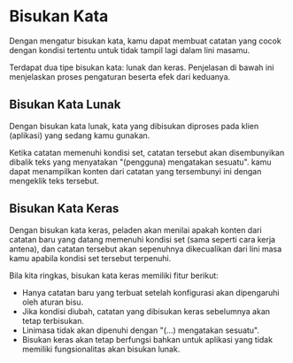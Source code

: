 # Bisukan Kata

Dengan mengatur bisukan kata, kamu dapat membuat catatan yang cocok dengan kondisi tertentu untuk tidak tampil lagi dalam lini masamu.

Terdapat dua tipe bisukan kata: lunak dan keras. Penjelasan di bawah ini menjelaskan proses pengaturan beserta efek dari keduanya.

## Bisukan Kata Lunak

Dengan bisukan kata lunak, kata yang dibisukan diproses pada klien (aplikasi) yang sedang kamu gunakan.

Ketika catatan memenuhi kondisi set, catatan tersebut akan disembunyikan dibalik teks yang menyatakan "(pengguna) mengatakan sesuatu".
kamu dapat menampilkan konten dari catatan yang tersembunyi ini dengan mengeklik teks tersebut.

## Bisukan Kata Keras

Dengan bisukan kata keras, peladen akan menilai apakah konten dari catatan baru yang datang memenuhi kondisi set (sama seperti cara kerja antena), dan catatan tersebut akan sepenuhnya dikecualikan dari lini masa kamu apabila kondisi set tersebut terpenuhi.

Bila kita ringkas, bisukan kata keras memiliki fitur berikut:

- Hanya catatan baru yang terbuat setelah konfigurasi akan dipengaruhi oleh aturan bisu.
- Jika kondisi diubah, catatan yang dibisukan keras sebelumnya akan tetap terbisukan.
- Linimasa tidak akan dipenuhi dengan "(...) mengatakan sesuatu".
- Bisukan keras akan tetap berfungsi bahkan untuk aplikasi yang tidak memiliki fungsionalitas akan bisukan lunak.